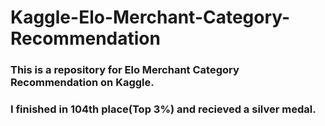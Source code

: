 # Kaggle-Elo-Merchant-Category-Recommendation

### This is a repository for Elo Merchant Category Recommendation on Kaggle.
### I finished in 104th place(Top 3%) and recieved a silver medal.

